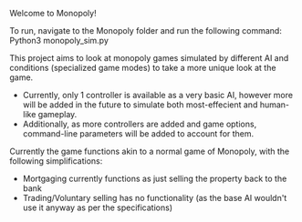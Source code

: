 Welcome to Monopoly!

To run, navigate to the Monopoly folder and run the following command:
Python3 monopoly_sim.py

This project aims to look at monopoly games simulated by different AI and conditions (specialized game modes) to take a more unique look at the game.
- Currently, only 1 controller is available as a very basic AI, however more will be added in the future to simulate both most-effecient and human-like gameplay.
- Additionally, as more controllers are added and game options, command-line parameters will be added to account for them.

Currently the game functions akin to a normal game of Monopoly, with the following simplifications:
- Mortgaging currently functions as just selling the property back to the bank
- Trading/Voluntary selling has no functionality (as the base AI wouldn't use it anyway as per the specifications)

